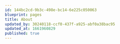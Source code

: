 ```yaml
---
id: 144bc2cd-9b3c-498e-bc14-6e225c050063
blueprint: pages
title: About
updated_by: 30240118-ccf0-437f-a925-abf0a38bac95
updated_at: 1661960829
published: true
---
```

